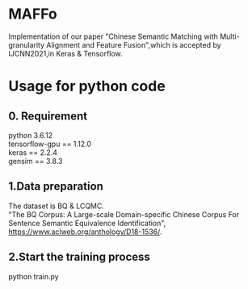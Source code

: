 # MAFFo
Implementation of our paper "Chinese Semantic Matching with Multi-granularity Alignment and Feature Fusion",which is accepted by IJCNN2021,in Keras & Tensorflow.
# Usage for python code
## 0. Requirement
python 3.6.12  
tensorflow-gpu == 1.12.0  
keras == 2.2.4  
gensim == 3.8.3  

## 1.Data preparation
The dataset is BQ & LCQMC.  
"The BQ Corpus: A Large-scale Domain-specific Chinese Corpus For Sentence Semantic Equivalence Identification", https://www.aclweb.org/anthology/D18-1536/.  

## 2.Start the training process
python train.py



